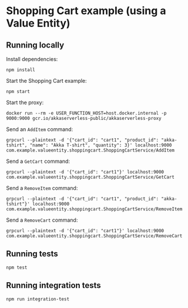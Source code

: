 # Shopping Cart example (using a Value Entity)

## Running locally

Install dependencies:

```
npm install
```

Start the Shopping Cart example:

```
npm start
```

Start the proxy:

```
docker run --rm -e USER_FUNCTION_HOST=host.docker.internal -p 9000:9000 gcr.io/akkaserverless-public/akkaserverless-proxy
```

Send an `AddItem` command:

```
grpcurl --plaintext -d '{"cart_id": "cart1", "product_id": "akka-tshirt", "name": "Akka T-shirt", "quantity": 3}' localhost:9000 com.example.valueentity.shoppingcart.ShoppingCartService/AddItem
```

Send a `GetCart` command:

```
grpcurl --plaintext -d '{"cart_id": "cart1"}' localhost:9000 com.example.valueentity.shoppingcart.ShoppingCartService/GetCart
```

Send a `RemoveItem` command:

```
grpcurl --plaintext -d '{"cart_id": "cart1", "product_id": "akka-tshirt"}' localhost:9000 com.example.valueentity.shoppingcart.ShoppingCartService/RemoveItem
```

Send a `RemoveCart` command:

```
grpcurl --plaintext -d '{"cart_id": "cart1"}' localhost:9000 com.example.valueentity.shoppingcart.ShoppingCartService/RemoveCart
```


## Running tests

```
npm test
```


## Running integration tests

```
npm run integration-test
```
